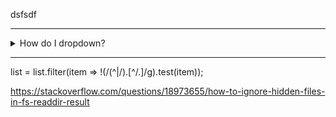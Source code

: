dsfsdf
____ 

<details>
<summary>How do I dropdown?</summary>


## This is how you dropdown
__________


</details>

---

list = list.filter(item => !(/(^|\/)\.[^\/\.]/g).test(item));

https://stackoverflow.com/questions/18973655/how-to-ignore-hidden-files-in-fs-readdir-result
